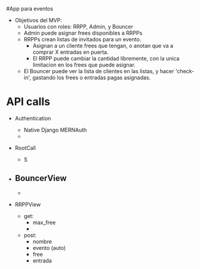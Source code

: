 #App para eventos

- Objetivos del MVP:
  - Usuarios con roles: RRPP, Admin, y Bouncer
  - Admin puede asignar frees disponibles a RRPPs
  - RRPPs crean listas de invitados para un evento.
    - Asignan a un cliente frees que tengan, o anotan que va a comprar X entradas en puerta.
    - El RRPP puede cambiar la cantidad libremente, con la unica limitacion en los frees que puede asignar.
  - El Bouncer puede ver la lista de clientes en las listas, y hacer 'check-in', gastando los frees o entradas pagas asignadas.


# API calls

- Authentication
  - Native Django MERNAuth
  - 

- RootCall
  - S

- BouncerView
  - 
  - 

- RRPPView
  - get:
    - max_free
    - 
  - post:
    - nombre
    - evento (auto)
    - free
    - entrada